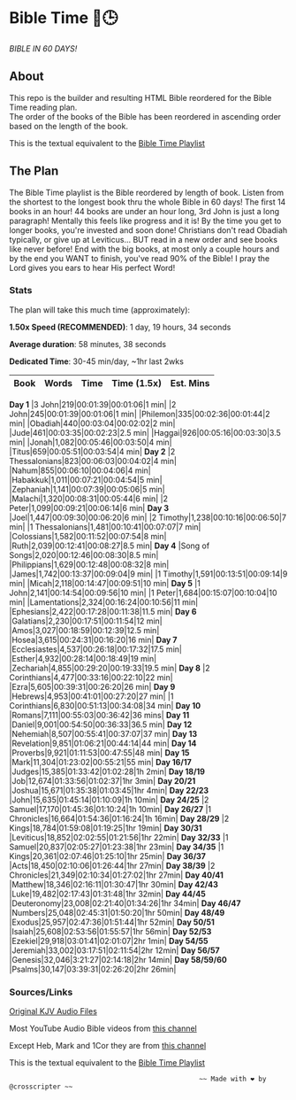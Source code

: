 # Bible Time 📖🕒
*BIBLE IN 60 DAYS!*

## About 
This repo is the builder and resulting HTML Bible reordered for the Bible Time reading plan.  
The order of the books of the Bible has been reordered in ascending order based on the length of the book.

This is the textual equivalent to the [Bible Time Playlist](https://www.youtube.com/playlist?list=PLtSSGOpcW4_2iOD-S-4_ycuSJJRvXkeP-)

## The Plan
The Bible Time playlist is the Bible reordered by length of book. Listen from the shortest to the longest book thru the whole Bible in 60 days! 
The first 14 books in an hour! 44 books are under an hour long, 3rd John is just a long paragraph! Mentally this feels like progress and it is! 
By the time you get to longer books, you're invested and soon done! Christians don't read Obadiah typically, or give up at Leviticus... 
BUT read in a new order and see books like never before! End with the big books, at most only a couple hours and by the end you WANT to finish, 
you've read 90% of the Bible! I pray the Lord gives you ears to hear His perfect Word!

### Stats
The plan will take this much time (approximately):

**1.50x Speed (RECOMMENDED)**: 1 day, 19 hours, 34 seconds

**Average duration**: 58 minutes, 38 seconds

**Dedicated Time**: 30-45 min/day, ~1hr last 2wks

|Book|Words|Time|Time (1.5x)|Est. Mins|
|---|---|---|---|---|
**Day 1**
|3 John|219|00:01:39|00:01:06|1 min|
|2 John|245|00:01:39|00:01:06|1 min|
|Philemon|335|00:02:36|00:01:44|2 min|
|Obadiah|440|00:03:04|00:02:02|2 min|
|Jude|461|00:03:35|00:02:23|2.5 min|
|Haggai|926|00:05:16|00:03:30|3.5 min|
|Jonah|1,082|00:05:46|00:03:50|4 min|
|Titus|659|00:05:51|00:03:54|4 min|
**Day 2**
|2 Thessalonians|823|00:06:03|00:04:02|4 min|
|Nahum|855|00:06:10|00:04:06|4 min|
|Habakkuk|1,011|00:07:21|00:04:54|5 min|
|Zephaniah|1,141|00:07:39|00:05:06|5 min|
|Malachi|1,320|00:08:31|00:05:44|6 min|
|2 Peter|1,099|00:09:21|00:06:14|6 min|
**Day 3**
|Joel|1,447|00:09:30|00:06:20|6 min|
|2 Timothy|1,238|00:10:16|00:06:50|7 min|
|1 Thessalonians|1,481|00:10:41|00:07:07|7 min|
|Colossians|1,582|00:11:52|00:07:54|8 min|
|Ruth|2,039|00:12:41|00:08:27|8.5 min|
**Day 4**
|Song of Songs|2,020|00:12:46|00:08:30|8.5 min|
|Philippians|1,629|00:12:48|00:08:32|8 min|
|James|1,742|00:13:37|00:09:04|9 min|
|1 Timothy|1,591|00:13:51|00:09:14|9 min|
|Micah|2,118|00:14:47|00:09:51|10 min|
**Day 5**
|1 John|2,141|00:14:54|00:09:56|10 min|
|1 Peter|1,684|00:15:07|00:10:04|10 min|
|Lamentations|2,324|00:16:24|00:10:56|11 min|
|Ephesians|2,422|00:17:28|00:11:38|11.5 min|
**Day 6**
|Galatians|2,230|00:17:51|00:11:54|12 min|
|Amos|3,027|00:18:59|00:12:39|12.5 min|
|Hosea|3,615|00:24:31|00:16:20|16 min|
**Day 7**
|Ecclesiastes|4,537|00:26:18|00:17:32|17.5 min|
|Esther|4,932|00:28:14|00:18:49|19 min|
|Zechariah|4,855|00:29:20|00:19:33|19.5 min|
**Day 8**
|2 Corinthians|4,477|00:33:16|00:22:10|22 min|
|Ezra|5,605|00:39:31|00:26:20|26 min|
**Day 9**
|Hebrews|4,953|00:41:01|00:27:20|27 min|
|1 Corinthians|6,830|00:51:13|00:34:08|34 min|
**Day 10** 
|Romans|7,111|00:55:03|00:36:42|36 mins|
**Day 11** 
|Daniel|9,001|00:54:50|00:36:33|36.5 min|
**Day 12**
|Nehemiah|8,507|00:55:41|00:37:07|37 min|
**Day 13**
|Revelation|9,851|01:06:21|00:44:14|44 min|
**Day 14**
|Proverbs|9,921|01:11:53|00:47:55|48 min|
**Day 15**
|Mark|11,304|01:23:02|00:55:21|55 min|
**Day 16/17**
|Judges|15,385|01:33:42|01:02:28|1h 2min|
**Day 18/19**
|Job|12,674|01:33:56|01:02:37|1hr 3min|
**Day 20/21**
|Joshua|15,671|01:35:38|01:03:45|1hr 4min|
**Day 22/23**
|John|15,635|01:45:14|01:10:09|1h 10min|
**Day 24/25**
|2 Samuel|17,170|01:45:36|01:10:24|1h 10min|
**Day 26/27**
|1 Chronicles|16,664|01:54:36|01:16:24|1h 16min|
**Day 28/29**
|2 Kings|18,784|01:59:08|01:19:25|1hr 19min|
**Day 30/31**
|Leviticus|18,852|02:02:55|01:21:56|1hr 22min|
**Day 32/33**
|1 Samuel|20,837|02:05:27|01:23:38|1hr 23min|
**Day 34/35**
|1 Kings|20,361|02:07:46|01:25:10|1hr 25min|
**Day 36/37**
|Acts|18,450|02:10:06|01:26:44|1hr 27min|
**Day 38/39**
|2 Chronicles|21,349|02:10:34|01:27:02|1hr 27min|
**Day 40/41**
|Matthew|18,346|02:16:11|01:30:47|1hr 30min|
**Day 42/43**
|Luke|19,482|02:17:43|01:31:48|1hr 32min|
**Day 44/45**
|Deuteronomy|23,008|02:21:40|01:34:26|1hr 34min|
**Day 46/47**
|Numbers|25,048|02:45:31|01:50:20|1hr 50min|
**Day 48/49**
|Exodus|25,957|02:47:36|01:51:44|1hr 52min|
**Day 50/51**
|Isaiah|25,608|02:53:56|01:55:57|1hr 56min|
**Day 52/53**
|Ezekiel|29,918|03:01:41|02:01:07|2hr 1min|
**Day 54/55**
|Jeremiah|33,002|03:17:51|02:11:54|2hr 12min|
**Day 56/57**
|Genesis|32,046|3:21:27|02:14:18|2hr 14min|
**Day 58/59/60**
|Psalms|30,147|03:39:31|02:26:20|2hr 26min|

### Sources/Links
[Original KJV Audio Files](https://firefighters.org/kjv-bible)

Most YouTube Audio Bible videos from [this channel](https://www.youtube.com/watch?v=nIrOitph4zQ&list=PL4F94A3AF4D911BA4)

Except Heb, Mark and 1Cor they are from [this channel](https://www.youtube.com/channel/UCp)

This is the textual equivalent to the [Bible Time Playlist](https://www.youtube.com/playlist?list=PLtSSGOpcW4_2iOD-S-4_ycuSJJRvXkeP-)


                                                    ~~ Made with ❤️ by @crosscripter ~~
